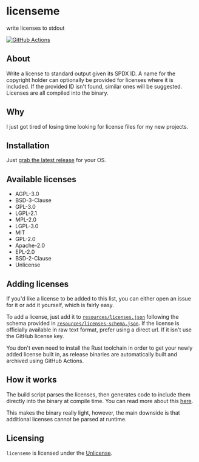 # licenseme

write licenses to stdout

[![GitHub Actions](https://github.com/wgalyen/licenseme/workflows/Build/badge.svg)](https://github.com/wgalyen/licenseme/actions?workflowID=Build)

## About

Write a license to standard output given its SPDX ID. A name for the copyright holder can optionally be provided for licenses where it is included. If the provided ID isn't found, similar ones will be suggested. Licenses are all compiled into the binary.

## Why

I just got tired of losing time looking for license files for my new projects.

## Installation

Just [grab the latest release](https://github.com/wgalyen/licenseme/releases/latest) for your OS.

## Available licenses

* AGPL-3.0
* BSD-3-Clause
* GPL-3.0
* LGPL-2.1
* MPL-2.0
* LGPL-3.0
* MIT
* GPL-2.0
* Apache-2.0
* EPL-2.0
* BSD-2-Clause
* Unlicense

## Adding licenses

If you'd like a license to be added to this list, you can either open an issue for it or add it yourself, which is fairly easy.

To add a license, just add it to [`resources/licenses.json`](./resources/licenses.json) following the schema provided in [`resources/licenses-schema.json`](./resources/licenses-schema.json). If the license is officially available in raw text format, prefer using a direct url. If it isn't use the GitHub license key.

You don't even need to install the Rust toolchain in order to get your newly added license built in, as release binaries are automatically built and archived using GitHub Actions.

## How it works

The build script parses the licenses, then generates code to include them directly into the binary at compile time. You can read more about this [here](https://doc.rust-lang.org/cargo/reference/build-scripts.html#case-study-code-generation).

This makes the binary really light, however, the main downside is that additional licenses cannot be parsed at runtime.

## Licensing

`licenseme` is licensed under the [Unlicense](./LICENSE).